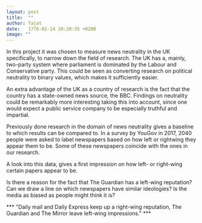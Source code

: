```yaml
---
layout: post
title:  ""
author: Tajat
date:   1776-02-14 20:20:35 +0200
image: ""
---
```

In this project it was chosen to measure news neutrality in the UK specifically, to narrow down the field of research. The UK has a, mainly, two-party system where parliament is dominated by the Labour and Conservative party. This could be seen as converting research on political neutrality to binary values, which makes it sufficiently easier. 

An extra advantage of the UK as a country of research is the fact that the country has a state-owned news source, the BBC. Findings on neutrality could be remarkably more interesting taking this into account, since one would expect a public service company to be especially truthful and impartial.

Previously done research in the domain of news neutrality gives a baseline to which results can be compared to. In a survey by YouGov in 2017, 2040 people were asked to label newspapers based on how left or rightwing they appear them to be. Some of these newspapers coincide with the ones in our research.

A look into this data, gives a first impression on how left- or right-wing certain papers appear to be.

Is there a reason for the fact that The Guardian has a left-wing reputation? Can we draw a line on which newspapers have similar ideologies? Is the media as biased as people might think it is?

*** "Daily mail and Daily Express keep up a right-wing reputation, The Guardian and The Mirror leave left-wing impressions." ***

<!--more-->
